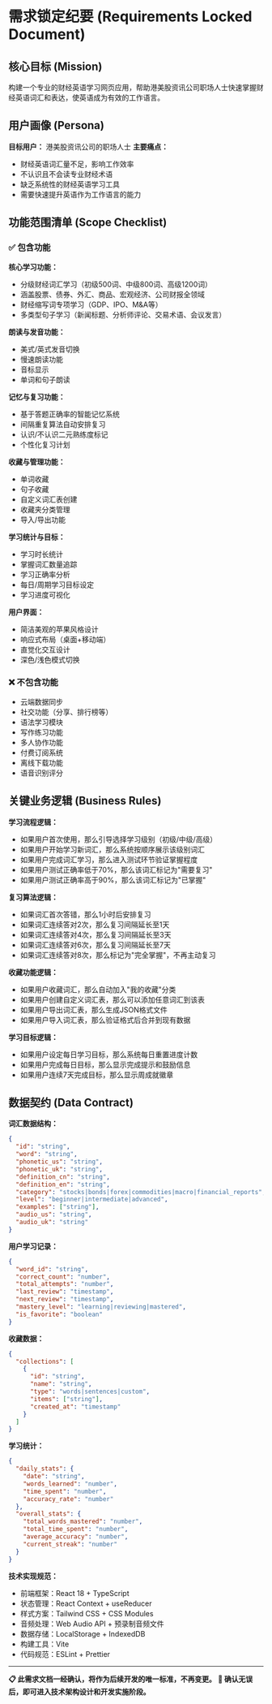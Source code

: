 # 需求锁定纪要 (Requirements Locked Document)

## 核心目标 (Mission)
构建一个专业的财经英语学习网页应用，帮助港美股资讯公司职场人士快速掌握财经英语词汇和表达，使英语成为有效的工作语言。

## 用户画像 (Persona)
**目标用户：** 港美股资讯公司的职场人士
**主要痛点：**
- 财经英语词汇量不足，影响工作效率
- 不认识且不会读专业财经术语
- 缺乏系统性的财经英语学习工具
- 需要快速提升英语作为工作语言的能力

## 功能范围清单 (Scope Checklist)

### ✅ 包含功能
**核心学习功能：**
- 分级财经词汇学习（初级500词、中级800词、高级1200词）
- 涵盖股票、债券、外汇、商品、宏观经济、公司财报全领域
- 财经缩写词专项学习（GDP、IPO、M&A等）
- 多类型句子学习（新闻标题、分析师评论、交易术语、会议发言）

**朗读与发音功能：**
- 美式/英式发音切换
- 慢速朗读功能
- 音标显示
- 单词和句子朗读

**记忆与复习功能：**
- 基于答题正确率的智能记忆系统
- 间隔重复算法自动安排复习
- 认识/不认识二元熟练度标记
- 个性化复习计划

**收藏与管理功能：**
- 单词收藏
- 句子收藏
- 自定义词汇表创建
- 收藏夹分类管理
- 导入/导出功能

**学习统计与目标：**
- 学习时长统计
- 掌握词汇数量追踪
- 学习正确率分析
- 每日/周期学习目标设定
- 学习进度可视化

**用户界面：**
- 简洁美观的苹果风格设计
- 响应式布局（桌面+移动端）
- 直觉化交互设计
- 深色/浅色模式切换

### ❌ 不包含功能
- 云端数据同步
- 社交功能（分享、排行榜等）
- 语法学习模块
- 写作练习功能
- 多人协作功能
- 付费订阅系统
- 离线下载功能
- 语音识别评分

## 关键业务逻辑 (Business Rules)

**学习流程逻辑：**
- 如果用户首次使用，那么引导选择学习级别（初级/中级/高级）
- 如果用户开始学习新词汇，那么系统按顺序展示该级别词汇
- 如果用户完成词汇学习，那么进入测试环节验证掌握程度
- 如果用户测试正确率低于70%，那么该词汇标记为"需要复习"
- 如果用户测试正确率高于90%，那么该词汇标记为"已掌握"

**复习算法逻辑：**
- 如果词汇首次答错，那么1小时后安排复习
- 如果词汇连续答对2次，那么复习间隔延长至1天
- 如果词汇连续答对4次，那么复习间隔延长至3天
- 如果词汇连续答对6次，那么复习间隔延长至7天
- 如果词汇连续答对8次，那么标记为"完全掌握"，不再主动复习

**收藏功能逻辑：**
- 如果用户收藏词汇，那么自动加入"我的收藏"分类
- 如果用户创建自定义词汇表，那么可以添加任意词汇到该表
- 如果用户导出词汇表，那么生成JSON格式文件
- 如果用户导入词汇表，那么验证格式后合并到现有数据

**学习目标逻辑：**
- 如果用户设定每日学习目标，那么系统每日重置进度计数
- 如果用户完成每日目标，那么显示完成提示和鼓励信息
- 如果用户连续7天完成目标，那么显示周成就徽章

## 数据契约 (Data Contract)

**词汇数据结构：**
```json
{
  "id": "string",
  "word": "string",
  "phonetic_us": "string",
  "phonetic_uk": "string",
  "definition_cn": "string",
  "definition_en": "string",
  "category": "stocks|bonds|forex|commodities|macro|financial_reports",
  "level": "beginner|intermediate|advanced",
  "examples": ["string"],
  "audio_us": "string",
  "audio_uk": "string"
}
```

**用户学习记录：**
```json
{
  "word_id": "string",
  "correct_count": "number",
  "total_attempts": "number",
  "last_review": "timestamp",
  "next_review": "timestamp",
  "mastery_level": "learning|reviewing|mastered",
  "is_favorite": "boolean"
}
```

**收藏数据：**
```json
{
  "collections": [
    {
      "id": "string",
      "name": "string",
      "type": "words|sentences|custom",
      "items": ["string"],
      "created_at": "timestamp"
    }
  ]
}
```

**学习统计：**
```json
{
  "daily_stats": {
    "date": "string",
    "words_learned": "number",
    "time_spent": "number",
    "accuracy_rate": "number"
  },
  "overall_stats": {
    "total_words_mastered": "number",
    "total_time_spent": "number",
    "average_accuracy": "number",
    "current_streak": "number"
  }
}
```

**技术实现规范：**
- 前端框架：React 18 + TypeScript
- 状态管理：React Context + useReducer
- 样式方案：Tailwind CSS + CSS Modules
- 音频处理：Web Audio API + 预录制音频文件
- 数据存储：LocalStorage + IndexedDB
- 构建工具：Vite
- 代码规范：ESLint + Prettier

---

**📋 此需求文档一经确认，将作为后续开发的唯一标准，不再变更。**
**🚀 确认无误后，即可进入技术架构设计和开发实施阶段。**